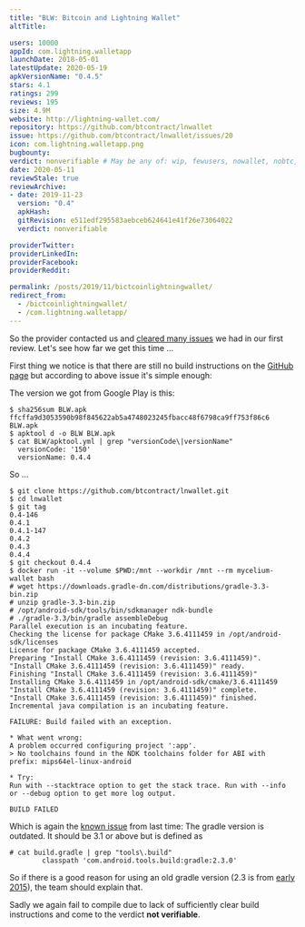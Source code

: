 ```yaml
---
title: "BLW: Bitcoin and Lightning Wallet"
altTitle: 

users: 10000
appId: com.lightning.walletapp
launchDate: 2018-05-01
latestUpdate: 2020-05-19
apkVersionName: "0.4.5"
stars: 4.1
ratings: 299
reviews: 195
size: 4.9M
website: http://lightning-wallet.com/
repository: https://github.com/btcontract/lnwallet
issue: https://github.com/btcontract/lnwallet/issues/20
icon: com.lightning.walletapp.png
bugbounty: 
verdict: nonverifiable # May be any of: wip, fewusers, nowallet, nobtc, custodial, nosource, nonverifiable, verifiable, bounty, defunct
date: 2020-05-11
reviewStale: true
reviewArchive:
- date: 2019-11-23
  version: "0.4"
  apkHash: 
  gitRevision: e511edf295583aebceb624641e41f26e73064022
  verdict: nonverifiable

providerTwitter: 
providerLinkedIn: 
providerFacebook: 
providerReddit: 

permalink: /posts/2019/11/bictcoinlightningwallet/
redirect_from:
  - /bictcoinlightningwallet/
  - /com.lightning.walletapp/
---
```



So the provider contacted us and 
[cleared many issues](https://gitlab.com/walletscrutiny/walletScrutinyCom/-/issues/106)
we had in our first review. Let's see how far we get this time ...

First thing we notice is that there are still no build instructions on the
[GitHub page](https://github.com/btcontract/lnwallet) but according to above
issue it's simple enough:

The version we got from Google Play is this:

```
$ sha256sum BLW.apk 
ffcffa9d3053590b98f845622ab5a4748023245fbacc48f6798ca9ff753f86c6  BLW.apk
$ apktool d -o BLW BLW.apk 
$ cat BLW/apktool.yml | grep "versionCode\|versionName"
  versionCode: '150'
  versionName: 0.4.4
```

So ...

```
$ git clone https://github.com/btcontract/lnwallet.git
$ cd lnwallet
$ git tag
0.4-146
0.4.1
0.4.1-147
0.4.2
0.4.3
0.4.4
$ git checkout 0.4.4 
$ docker run -it --volume $PWD:/mnt --workdir /mnt --rm mycelium-wallet bash 
# wget https://downloads.gradle-dn.com/distributions/gradle-3.3-bin.zip
# unzip gradle-3.3-bin.zip
# /opt/android-sdk/tools/bin/sdkmanager ndk-bundle
# ./gradle-3.3/bin/gradle assembleDebug
Parallel execution is an incubating feature.
Checking the license for package CMake 3.6.4111459 in /opt/android-sdk/licenses
License for package CMake 3.6.4111459 accepted.
Preparing "Install CMake 3.6.4111459 (revision: 3.6.4111459)".
"Install CMake 3.6.4111459 (revision: 3.6.4111459)" ready.
Finishing "Install CMake 3.6.4111459 (revision: 3.6.4111459)"
Installing CMake 3.6.4111459 in /opt/android-sdk/cmake/3.6.4111459
"Install CMake 3.6.4111459 (revision: 3.6.4111459)" complete.
"Install CMake 3.6.4111459 (revision: 3.6.4111459)" finished.
Incremental java compilation is an incubating feature.

FAILURE: Build failed with an exception.

* What went wrong:
A problem occurred configuring project ':app'.
> No toolchains found in the NDK toolchains folder for ABI with prefix: mips64el-linux-android

* Try:
Run with --stacktrace option to get the stack trace. Run with --info or --debug option to get more log output.

BUILD FAILED
```

Which is again the [known issue](https://stackoverflow.com/a/52204135/969478)
from last time: The
gradle version is outdated. It should be 3.1 or above but is defined as

```
# cat build.gradle | grep "tools\.build"
        classpath 'com.android.tools.build:gradle:2.3.0'
```

So if there is a good reason for using an old gradle version (2.3 is from
[early 2015](https://gradle.org/releases/)), the team should explain that.

Sadly we again fail to compile due to lack of sufficiently clear build
instructions and come to the verdict **not verifiable**.

